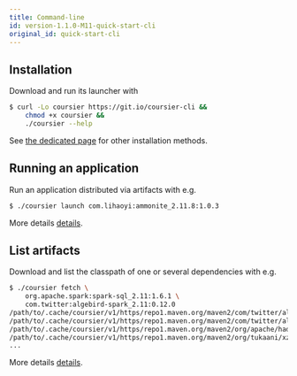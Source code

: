 ```yaml
---
title: Command-line
id: version-1.1.0-M11-quick-start-cli
original_id: quick-start-cli
---
```


## Installation

Download and run its launcher with

```bash
$ curl -Lo coursier https://git.io/coursier-cli &&
    chmod +x coursier &&
    ./coursier --help
```

See [the dedicated page](cli-overview.md) for other installation methods.

## Running an application

Run an application distributed via artifacts with e.g.

```bash
$ ./coursier launch com.lihaoyi:ammonite_2.11.8:1.0.3
```

More details [details](cli-launch.md).

## List artifacts

Download and list the classpath of one or several dependencies with e.g.

```bash
$ ./coursier fetch \
    org.apache.spark:spark-sql_2.11:1.6.1 \
    com.twitter:algebird-spark_2.11:0.12.0
/path/to/.cache/coursier/v1/https/repo1.maven.org/maven2/com/twitter/algebird-spark_2.11/0.12.0/algebird-spark_2.11-0.12.0.jar
/path/to/.cache/coursier/v1/https/repo1.maven.org/maven2/com/twitter/algebird-core_2.11/0.12.0/algebird-core_2.11-0.12.0.jar
/path/to/.cache/coursier/v1/https/repo1.maven.org/maven2/org/apache/hadoop/hadoop-annotations/2.2.0/hadoop-annotations-2.2.0.jar
/path/to/.cache/coursier/v1/https/repo1.maven.org/maven2/org/tukaani/xz/1.0/xz-1.0.jar
...
```

More details [details](cli-fetch.md).
